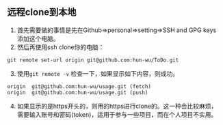 ## 远程clone到本地

1. 首先需要做的事情是先在Github=>personal=>setting=>SSH and GPG keys 添加这个电脑。
2. 然后再使用ssh clone你的电脑：

```
git remote set-url origin git@github.com:hun-wu/ToDo.git
```

3. 使用`git remote -v` 检查一下，如果显示如下内容，则成功。

```
origin	git@github.com:hun-wu/usage.git (fetch)
origin	git@github.com:hun-wu/usage.git (push)
```

4. 如果显示的是https开头的，则用的https进行clone的。这一种会比较麻烦，需要输入账号和密码(token)，适用于参与一些项目，而在个人项目不实用。



